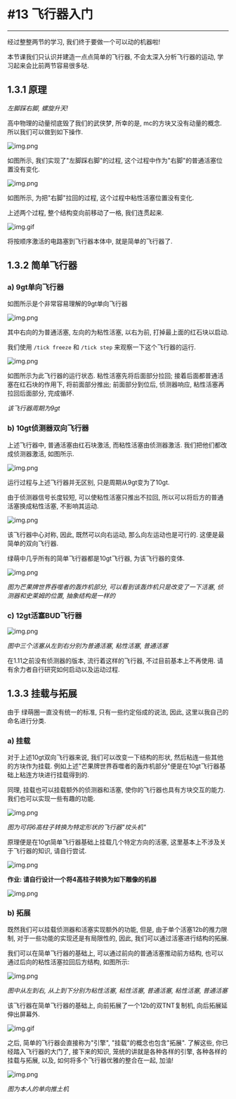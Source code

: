 # #13 飞行器入门

---

经过整整两节的学习, 我们终于要做一个可以动的机器啦!

本节课我们只认识并建造一点点简单的飞行器, 不会太深入分析飞行器的运动, 学习起来会比前两节容易很多哒.

## 1.3.1 原理

_左脚踩右脚, 螺旋升天!_

高中物理的动量彻底毁了我们的武侠梦, 所幸的是, mc的方块又没有动量的概念. 所以我们可以做到如下操作.

![img.png](img/1.3.1-原理1.png)

如图所示, 我们实现了"左脚踩右脚"的过程, 这个过程中作为"右脚"的普通活塞位置没有变化.

![img.png](img/1.3.1-原理2.png)

如图所示, 为把"右脚"拉回的过程, 这个过程中粘性活塞位置没有变化.

上述两个过程, 整个结构变向前移动了一格, 我们连贯起来.

![img.gif](img/1.3.1-原理3.gif)

将按顺序激活的电路塞到飞行器本体中, 就是简单的飞行器了.

## 1.3.2 简单飞行器

### a) 9gt单向飞行器

如图所示是个非常容易理解的9gt单向飞行器

![img.png](img/1.3.2-9gt.png)

其中右向的为普通活塞, 左向的为粘性活塞, 以右为前, 打掉最上面的红石块以启动.

我们使用 `/tick freeze` 和 `/tick step` 来观察一下这个飞行器的运行.

![img.png](img/1.3.2-9gt运行.png)

如图所示为此飞行器的运行状态. 粘性活塞先将后面部分拉回; 接着后面都普通活塞在红石块的作用下, 将前面部分推出; 前面部分到位后, 侦测器响应, 粘性活塞再拉回后面部分, 完成循环.

_该飞行器周期为9gt_

### b) 10gt侦测器双向飞行器

上述飞行器中, 普通活塞由红石块激活, 而粘性活塞由侦测器激活. 我们把他们都改成侦测器激活, 如图所示.

![img.png](img/1.3.2-10gt单向.png)

运行过程与上述飞行器并无区别, 只是周期从9gt变为了10gt.

由于侦测器信号长度较短, 可以使粘性活塞只推出不拉回, 所以可以将后方的普通活塞换成粘性活塞, 不影响其运动.

![img.png](img/1.3.2-10gt双向.png)

该飞行器中心对称, 因此, 既然可以向右运动, 那么向左运动也是可行的. 这便是最简单的双向飞行器.

绿萌中几乎所有的简单飞行器都是10gt飞行器, 为该飞行器的变体. 

![img.png](img/1.3.2-TNT.png)

_图为芒果牌世界吞噬者的轰炸机部分, 可以看到该轰炸机只是改变了一下活塞, 侦测器和史莱姆的位置, 抽象结构是一样的_

### c) 12gt活塞BUD飞行器

![img.png](img/1.3.2-12gt.png)

_图中三个活塞从左到右分别为普通活塞, 粘性活塞, 普通活塞_

在1.11之前没有侦测器的版本, 流行着这样的飞行器, 不过目前基本上不再使用. 请有余力者自行研究如何启动以及运动过程.

## 1.3.3 挂载与拓展

由于 绿萌圈一直没有统一的标准, 只有一些约定俗成的说法, 因此, 这里以我自己的命名进行分类.

### a) 挂载

对于上述10gt双向飞行器来说, 我们可以改变一下结构的形状, 然后粘连一些其他的方块作为挂载. 例如上述"芒果牌世界吞噬者的轰炸机部分"便是在10gt飞行器基础上粘连方块进行挂载得到的.

同理, 挂载也可以挂载额外的侦测器和活塞, 使你的飞行器也具有方块交互的能力. 我们也可以实现一些有趣的功能.

![img.png](img/1.3.3-坟头机.png)

_图为可将6高柱子转换为特定形状的飞行器"坟头机"_

原理便是在10gt简单飞行器基础上挂载几个特定方向的活塞, 这里基本上不涉及关于飞行器的知识, 请自行尝试.

![img.png](img/1.3.3-坟头机原理.png)

**作业: 请自行设计一个将4高柱子转换为如下雕像的机器**

![img.png](img/1.3.3-hw1.png)

### b) 拓展

既然我们可以挂载侦测器和活塞实现额外的功能, 但是, 由于单个活塞12b的推力限制, 对于一些功能的实现还是有局限性的, 因此, 我们可以通过活塞进行结构的拓展.

我们可以在简单飞行器的基础上, 可以通过前向的普通活塞推动前方结构, 也可以通过后向的粘性活塞拉回后方结构, 如图所示:

![img.png](img/1.3.3-拓展.png)

_图中从左到右, 从上到下分别为粘性活塞, 粘性活塞, 普通活塞, 粘性活塞, 普通活塞_

该飞行器在简单飞行器的基础上, 向前拓展了一个12b的双TNT复制机, 向后拓展延伸出屏幕外.

![img.gif](img/1.3.3-拓展运行.gif)

之后, 简单的飞行器会直接称为"引擎", "挂载"的概念也包含"拓展". 了解这些, 你已经踏入飞行器的大门了, 接下来的知识, 笼统的讲就是各种各样的引擎, 各种各样的挂载与拓展, 以及, 如何将多个飞行器优雅的整合在一起, 加油!

![img.png](img/1.3.3-推土机.png)

_图为本人的单向推土机_